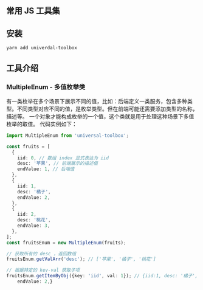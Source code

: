 ## 常用 JS 工具集

## 安装

```
yarn add univerdal-toolbox
```

## 工具介绍

### MultipleEnum - 多值枚举类

有一类枚举在多个场景下展示不同的值，比如：后端定义一类服务，包含多种类型。不同类型对应不同的值，是枚举类型。但在前端可能还需要添加类型的名称，描述等。
一个对象才能构成枚举的一个值，这个类就是用于处理这种场景下多值枚举的取值。
代码实例如下：

```typescript
import MultipleEnum from 'universal-toolbox';

const fruits = [
  {
    iid: 0, // 数组 index 显式表达为 iid
    desc: '苹果', // 前端展示的描述值
    endValue: 1, // 后端值
  },
  {
    iid: 1,
    desc: '橘子',
    endValue: 2,
  },
  {
    iid: 2,
    desc: '桃花',
    endValue: 3,
  },
];
const fruitsEnum = new MultipleEnum(fruits);

// 获取所有的 desc ，返回数组
fruitsEnum.getValArr('desc'); // ['苹果', '橘子', '桃花']

// 根据特定的 kev-val 获取子项
fruitsEnum.getItemByObj({key: 'iid', val: 1}); // {iid:1, desc: '橘子',
    endValue: 2,}
```
